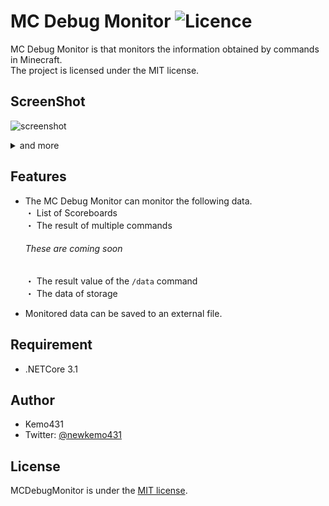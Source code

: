 # MC Debug Monitor ![Licence](https://img.shields.io/github/license/kemo14331/MC-Debug-Monitor)

MC Debug Monitor is that monitors the information obtained by commands in Minecraft.  
The project is licensed under the MIT license.
 
## ScreenShot
 ![screenshot](https://imgur.com/qfobB5V.jpg,"screenshot")
 <details>
 <summary>and more</summary>  
   
 <img src="https://imgur.com/ohXJDIy.jpg" alt="screenshot2" />
 </details>
 
## Features
* The MC Debug Monitor can monitor the following data.  
 ・ List of Scoreboards  
 ・ The result of multiple commands  
  ###### These are coming soon
  ・ The result value of the `/data` command  
  ・ The data of storage

* Monitored data can be saved to an external file.
 
## Requirement
 
 * .NETCore 3.1
 
## Author

* Kemo431  
* Twitter: [@newkemo431](https://twitter.com/newkemo431)
 
## License
MCDebugMonitor is under the [MIT license](https://en.wikipedia.org/wiki/MIT_License).
